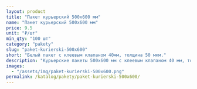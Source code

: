 ```yaml
---
layout: product
title: "Пакет курьерский 500x600 мм"
name: "Пакет курьерский 500x600 мм"
price: 9.5
unit: "₽/шт"
min_qty: "100 шт"
category: "pakety"
slug: "paket-kurierski-500x600"
short: "Белый пакет с клеевым клапаном 40мм, толщина 50 мкм."
description: "Курьерские пакеты 500х600 мм с клеевым клапаном 40 мм, толщина 50 мкм. Прочные упаковочные пакеты для отправки и доставки товаров. Купить оптом в Екатеринбурге с доставкой по России."
images:
  - "/assets/img/paket-kurierski-500x600.png"
permalink: /katalog/pakety/paket-kurierski-500x600/
---
```


